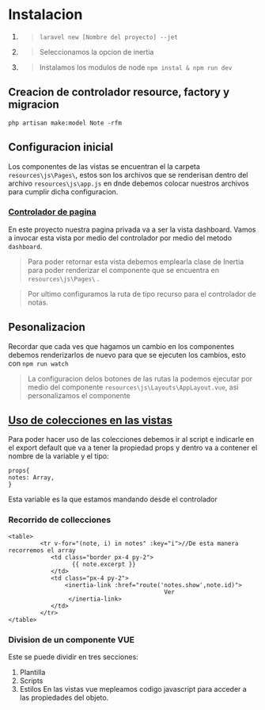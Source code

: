 # Instalacion

1. > `laravel new [Nombre del proyecto] --jet`
2. > Seleccionamos la opcion de inertia
3. > Instalamos los modulos de node
   > `npm instal & npm run dev`

## Creacion de controlador resource, factory y migracion

`php artisan make:model Note -rfm`

## Configuracion inicial

Los componentes de las vistas se encuentran el la carpeta `resources\js\Pages\`, estos son los archivos que se renderisan dentro del archivo `resources\js\app.js` en dnde debemos colocar nuestros archivos para cumplir dicha configuracion.

### [Controlador de pagina](app\Http\Controllers\PageController.php)

En este proyecto nuestra pagina privada va a ser la vista dashboard.
Vamos a invocar esta vista por medio del controlador por medio del metodo `dashboard`.

> Para poder retornar esta vista debemos emplearla clase de Inertia para poder renderizar el componente que se encuentra en `resources\js\Pages\` .

> Por ultimo configuramos la ruta de tipo recurso para el controlador de notas.

## Pesonalizacion

Recordar que cada ves que hagamos un cambio en los componentes debemos renderizarlos de nuevo para que se ejecuten los cambios, esto con `npm run watch`

> La configuracion delos botones de las rutas la podemos ejecutar por medio del componente `resources\js\Layouts\AppLayout.vue`, asi personalizamos el componente

## [Uso de colecciones en las vistas](resources\js\Pages\Notes\Index.vue)

Para poder hacer uso de las colecciones debemos ir al script e indicarle en el export default
que va a tener la propiedad props y dentro va a contener el nombre de la variable y el tipo:

```
props{
notes: Array,
}
```

Esta variable es la que estamos mandando desde el controlador

### Recorrido de collecciones

```
<table>
         <tr v-for="(note, i) in notes" :key="i">//De esta manera recorremos el array
            <td class="border px-4 py-2">
                  {{ note.excerpt }}
            </td>
            <td class="px-4 py-2">
                <inertia-link :href="route('notes.show',note.id)">
                                            Ver
                 </inertia-link>
            </td>
         </tr>
</table>

```

### Division de un componente VUE

Este se puede dividir en tres secciones:

1. Plantilla
2. Scripts
3. Estilos
 En las vistas vue mepleamos codigo javascript para acceder a las propiedades del objeto. 
